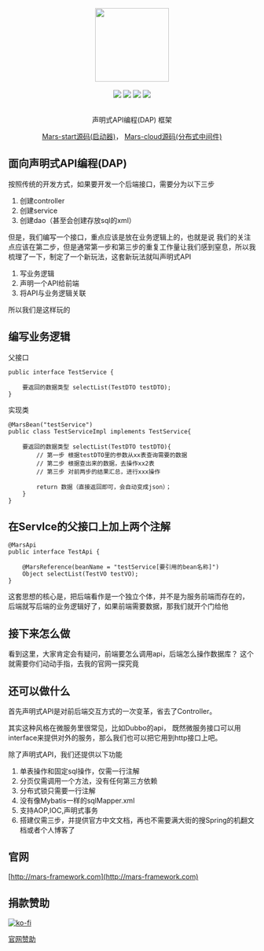 <div align=center>
<img width="150px;" src="https://github.com/yuyenews/resource/raw/master/mars/logo-small.png?raw=true">
</div>

<br/>

<div align=center>

<img src="https://img.shields.io/badge/licenes-MIT-brightgreen.svg"/>
<img src="https://img.shields.io/badge/jdk-1.8+-brightgreen.svg"/>
<img src="https://img.shields.io/badge/maven-3.5.4+-brightgreen.svg"/>
<img src="https://img.shields.io/badge/release-master-brightgreen.svg"/>

</div>

<br/>

<div align=center>

声明式API编程(DAP) 框架

</div>

<div align="center">

[Mars-start源码(启动器)](https://github.com/yuyenews/Mars-start)，
[Mars-cloud源码(分布式中间件)](https://github.com/yuyenews/Mars-cloud)

</div>

## 面向声明式API编程(DAP)

按照传统的开发方式，如果要开发一个后端接口，需要分为以下三步

1. 创建controller
2. 创建service
3. 创建dao（甚至会创建存放sql的xml）

但是，我们编写一个接口，重点应该是放在业务逻辑上的，也就是说 我们的关注点应该在第二步，但是通常第一步和第三步的重复工作量让我们感到窒息，所以我梳理了一下，制定了一个新玩法，这套新玩法就叫声明式API

1. 写业务逻辑
2. 声明一个API给前端
3. 将API与业务逻辑关联

所以我们是这样玩的

## 编写业务逻辑

父接口
```
public interface TestService {

    要返回的数据类型 selectList(TestDTO testDTO);
}
```
实现类
```
@MarsBean("testService")
public class TestServiceImpl implements TestService{

    要返回的数据类型 selectList(TestDTO testDTO){
        // 第一步 根据testDTO里的参数从xx表查询需要的数据
        // 第二步 根据查出来的数据，去操作xx2表
        // 第三步 对前两步的结果汇总，进行xxx操作
		
        return 数据（直接返回即可，会自动变成json）；
    }
}
```
## 在Servlce的父接口上加上两个注解

```
@MarsApi
public interface TestApi {

    @MarsReference(beanName = "testService[要引用的bean名称]")
    Object selectList(TestVO testVO);
}
```

这套思想的核心是，把后端看作是一个独立个体，并不是为服务前端而存在的，
后端就写后端的业务逻辑好了，如果前端需要数据，那我们就开个门给他

## 接下来怎么做

看到这里，大家肯定会有疑问，前端要怎么调用api，后端怎么操作数据库？ 这个就需要你们动动手指，去我的官网一探究竟

## 还可以做什么

首先声明式API是对前后端交互方式的一次变革，省去了Controller。

其实这种风格在微服务里很常见，比如Dubbo的api，
既然微服务接口可以用interface来提供对外的服务，那么我们也可以把它用到http接口上吧。

除了声明式API，我们还提供以下功能

1. 单表操作和固定sql操作，仅需一行注解
2. 分页仅需调用一个方法，没有任何第三方依赖
3. 分布式锁只需要一行注解
3. 没有像Mybatis一样的sqlMapper.xml
4. 支持AOP,IOC,声明式事务
5. 搭建仅需三步，并提供官方中文文档，再也不需要满大街的搜Spring的机翻文档或者个人博客了

## 官网

[http://mars-framework.com](http://mars-framework.com)

## 捐款赞助

[![ko-fi](https://www.ko-fi.com/img/githubbutton_sm.svg)](https://ko-fi.com/G2G517AIY)

[官网赞助](http://mars-framework.com/sponsor.html)